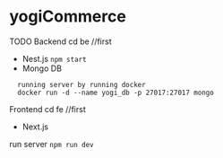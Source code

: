 # yogiCommerce
TODO 
Backend
cd be //first
- Nest.js
  ```npm start```
- Mongo DB
```
  running server by running docker
  docker run -d --name yogi_db -p 27017:27017 mongo
```

Frontend
cd fe //first
- Next.js

run server
```npm run dev ```
